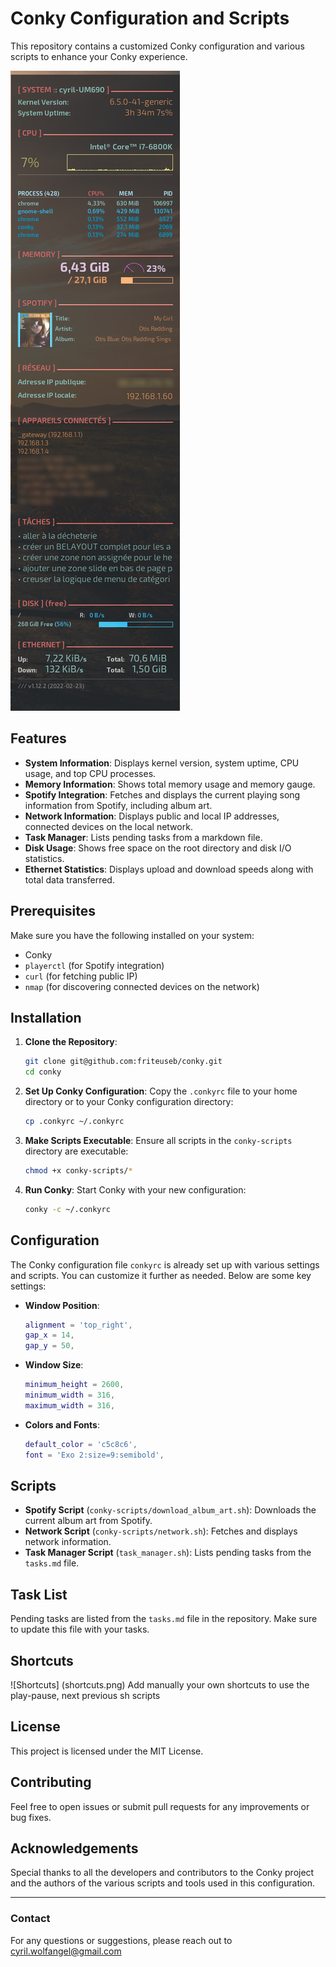 # Conky Configuration and Scripts

This repository contains a customized Conky configuration and various scripts to enhance your Conky experience.

![Conky Skin](conky_skin_cyrilWolfangel.png)

## Features

- **System Information**: Displays kernel version, system uptime, CPU usage, and top CPU processes.
- **Memory Information**: Shows total memory usage and memory gauge.
- **Spotify Integration**: Fetches and displays the current playing song information from Spotify, including album art.
- **Network Information**: Displays public and local IP addresses, connected devices on the local network.
- **Task Manager**: Lists pending tasks from a markdown file.
- **Disk Usage**: Shows free space on the root directory and disk I/O statistics.
- **Ethernet Statistics**: Displays upload and download speeds along with total data transferred.

## Prerequisites

Make sure you have the following installed on your system:

- Conky
- `playerctl` (for Spotify integration)
- `curl` (for fetching public IP)
- `nmap` (for discovering connected devices on the network)

## Installation

1. **Clone the Repository**:
   ```sh
   git clone git@github.com:friteuseb/conky.git
   cd conky
   ```

2. **Set Up Conky Configuration**:
   Copy the `.conkyrc` file to your home directory or to your Conky configuration directory:
   ```sh
   cp .conkyrc ~/.conkyrc
   ```

3. **Make Scripts Executable**:
   Ensure all scripts in the `conky-scripts` directory are executable:
   ```sh
   chmod +x conky-scripts/*
   ```

4. **Run Conky**:
   Start Conky with your new configuration:
   ```sh
   conky -c ~/.conkyrc
   ```

## Configuration

The Conky configuration file `conkyrc` is already set up with various settings and scripts. You can customize it further as needed. Below are some key settings:

- **Window Position**:
  ```lua
  alignment = 'top_right',
  gap_x = 14,
  gap_y = 50,
  ```

- **Window Size**:
  ```lua
  minimum_height = 2600,
  minimum_width = 316,
  maximum_width = 316,
  ```

- **Colors and Fonts**:
  ```lua
  default_color = 'c5c8c6',
  font = 'Exo 2:size=9:semibold',
  ```

## Scripts

- **Spotify Script** (`conky-scripts/download_album_art.sh`): Downloads the current album art from Spotify.
- **Network Script** (`conky-scripts/network.sh`): Fetches and displays network information.
- **Task Manager Script** (`task_manager.sh`): Lists pending tasks from the `tasks.md` file.

## Task List

Pending tasks are listed from the `tasks.md` file in the repository. Make sure to update this file with your tasks.

## Shortcuts

![Shortcuts] (shortcuts.png)
Add manually your own shortcuts to use the play-pause, next previous sh scripts

## License

This project is licensed under the MIT License. 

## Contributing

Feel free to open issues or submit pull requests for any improvements or bug fixes.

## Acknowledgements

Special thanks to all the developers and contributors to the Conky project and the authors of the various scripts and tools used in this configuration.

---

### Contact

For any questions or suggestions, please reach out to cyril.wolfangel@gmail.com

```

